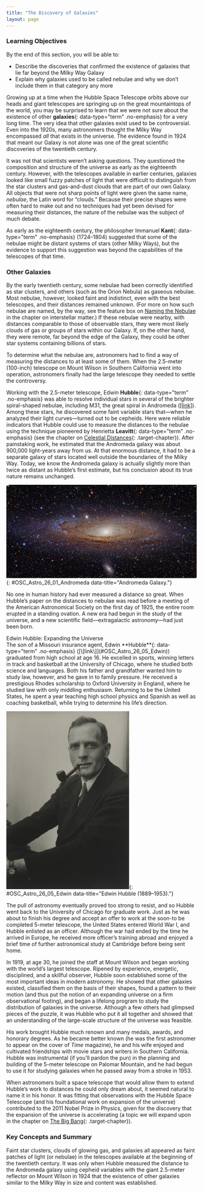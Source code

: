 ```yaml
---
title: "The Discovery of Galaxies"
layout: page
---
```



### Learning Objectives

By the end of this section, you will be able to:

* Describe the discoveries that confirmed the existence of galaxies that lie far beyond the Milky Way Galaxy
* Explain why galaxies used to be called nebulae and why we don’t include them in that category any more

Growing up at a time when the Hubble Space Telescope orbits above our heads and giant telescopes are springing up on the great mountaintops of the world, you may be surprised to learn that we were not sure about the existence of other **galaxies**{: data-type="term" .no-emphasis} for a very long time. The very idea that other galaxies exist used to be controversial. Even into the 1920s, many astronomers thought the Milky Way encompassed *all* that exists in the universe. The evidence found in 1924 that meant our Galaxy is not alone was one of the great scientific discoveries of the twentieth century.

It was not that scientists weren’t asking questions. They questioned the composition and structure of the universe as early as the eighteenth century. However, with the telescopes available in earlier centuries, galaxies looked like small fuzzy patches of light that were difficult to distinguish from the star clusters and gas-and-dust clouds that are part of our own Galaxy. All objects that were not sharp points of light were given the same name, *nebulae*, the Latin word for “clouds.” Because their precise shapes were often hard to make out and no techniques had yet been devised for measuring their distances, the nature of the nebulae was the subject of much debate.

As early as the eighteenth century, the philosopher Immanuel **Kant**{: data-type="term" .no-emphasis} (1724–1804) suggested that some of the nebulae might be distant systems of stars (other Milky Ways), but the evidence to support this suggestion was beyond the capabilities of the telescopes of that time.

### Other Galaxies

By the early twentieth century, some nebulae had been correctly identified as star clusters, and others (such as the Orion Nebula) as gaseous nebulae. Most nebulae, however, looked faint and indistinct, even with the best telescopes, and their distances remained unknown. (For more on how such nebulae are named, by the way, see the feature box on [Naming the Nebulae](/m59909#fs-id1168048477995) in the chapter on interstellar matter.) If these nebulae were nearby, with distances comparable to those of observable stars, they were most likely clouds of gas or groups of stars within our Galaxy. If, on the other hand, they were remote, far beyond the edge of the Galaxy, they could be other star systems containing billions of stars.

To determine what the nebulae are, astronomers had to find a way of measuring the distances to at least some of them. When the 2.5-meter (100-inch) telescope on Mount Wilson in Southern California went into operation, astronomers finally had the large telescope they needed to settle the controversy.

Working with the 2.5-meter telescope, Edwin **Hubble**{: data-type="term" .no-emphasis} was able to resolve individual stars in several of the brighter spiral-shaped nebulae, including M31, the great spiral in Andromeda ([\[link\]](#OSC_Astro_26_01_Andromeda)). Among these stars, he discovered some faint variable stars that—when he analyzed their light curves—turned out to be cepheids. Here were reliable indicators that Hubble could use to measure the distances to the nebulae using the technique pioneered by Henrietta **Leavitt**{: data-type="term" .no-emphasis} (see the chapter on [Celestial Distances](/m59902){: .target-chapter}). After painstaking work, he estimated that the Andromeda galaxy was about 900,000 light-years away from us. At that enormous distance, it had to be a separate galaxy of stars located well outside the boundaries of the Milky Way. Today, we know the Andromeda galaxy is actually slightly more than twice as distant as Hubble’s first estimate, but his conclusion about its true nature remains unchanged.

 ![The Andromeda Galaxy. The compact nucleus of our nearest large galactic neighbor is seen at the center of this visible light image, with the blue spiral arms and thick dust lanes circling around the outer parts of the galaxy.](../resources/OSC_Astro_26_01_Andromeda.jpg "Also known by its catalog number M31, the Andromeda galaxy is a large spiral galaxy very similar in appearance to, and slightly larger than, our own Galaxy. At a distance of about 2.5 million light-years, Andromeda is the spiral galaxy that is nearest to our own in space. Here, it is seen with two of its satellite galaxies, M32 (top) and M110 (bottom). (credit: Adam Evans)"){: #OSC_Astro_26_01_Andromeda data-title="Andromeda Galaxy."}

No one in human history had ever measured a distance so great. When Hubble’s paper on the distances to nebulae was read before a meeting of the American Astronomical Society on the first day of 1925, the entire room erupted in a standing ovation. A new era had begun in the study of the universe, and a new scientific field—extragalactic astronomy—had just been born.

<div data-type="note" class="astronony voyagers-in-astronomy" markdown="1">
<div data-type="title">
Edwin Hubble: Expanding the Universe
</div>
The son of a Missouri insurance agent, Edwin **Hubble**{: data-type="term" .no-emphasis} ([\[link\]](#OSC_Astro_26_05_Edwin)) graduated from high school at age 16. He excelled in sports, winning letters in track and basketball at the University of Chicago, where he studied both science and languages. Both his father and grandfather wanted him to study law, however, and he gave in to family pressure. He received a prestigious Rhodes scholarship to Oxford University in England, where he studied law with only middling enthusiasm. Returning to be the United States, he spent a year teaching high school physics and Spanish as well as coaching basketball, while trying to determine his life’s direction.

![Photograph of Edwin Hubble.](../resources/OSC_Astro_26_05_Edwin.jpg "Edwin Hubble established some of the most important ideas in the study of galaxies."){: #OSC_Astro_26_05_Edwin data-title="Edwin Hubble (1889&#x2013;1953)."}


The pull of astronomy eventually proved too strong to resist, and so Hubble went back to the University of Chicago for graduate work. Just as he was about to finish his degree and accept an offer to work at the soon-to be completed 5-meter telescope, the United States entered World War I, and Hubble enlisted as an officer. Although the war had ended by the time he arrived in Europe, he received more officer’s training abroad and enjoyed a brief time of further astronomical study at Cambridge before being sent home.

In 1919, at age 30, he joined the staff at Mount Wilson and began working with the world’s largest telescope. Ripened by experience, energetic, disciplined, and a skillful observer, Hubble soon established some of the most important ideas in modern astronomy. He showed that other galaxies existed, classified them on the basis of their shapes, found a pattern to their motion (and thus put the notion of an expanding universe on a firm observational footing), and began a lifelong program to study the distribution of galaxies in the universe. Although a few others had glimpsed pieces of the puzzle, it was Hubble who put it all together and showed that an understanding of the large-scale structure of the universe was feasible.

His work brought Hubble much renown and many medals, awards, and honorary degrees. As he became better known (he was the first astronomer to appear on the cover of *Time* magazine), he and his wife enjoyed and cultivated friendships with movie stars and writers in Southern California. Hubble was instrumental (if you’ll pardon the pun) in the planning and building of the 5-meter telescope on Palomar Mountain, and he had begun to use it for studying galaxies when he passed away from a stroke in 1953.

When astronomers built a space telescope that would allow them to extend Hubble’s work to distances he could only dream about, it seemed natural to name it in his honor. It was fitting that observations with the Hubble Space Telescope (and his foundational work on expansion of the universe) contributed to the 2011 Nobel Prize in Physics, given for the discovery that the expansion of the universe is accelerating (a topic we will expand upon in the chapter on [The Big Bang](/m59975){: .target-chapter}).

</div>

### Key Concepts and Summary

Faint star clusters, clouds of glowing gas, and galaxies all appeared as faint patches of light (or nebulae) in the telescopes available at the beginning of the twentieth century. It was only when Hubble measured the distance to the Andromeda galaxy using cepheid variables with the giant 2.5-meter reflector on Mount Wilson in 1924 that the existence of other galaxies similar to the Milky Way in size and content was established.

